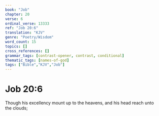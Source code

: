 ```yaml
---
book: "Job"
chapter: 20
verse: 6
ordinal_verse: 13333
ref: "Job 20:6"
translation: "KJV"
genre: "Poetry/Wisdom"
word_count: 15
topics: []
cross_references: []
grammar_tags: [contrast-opener, contrast, conditional]
thematic_tags: [names-of-god]
tags: ["Bible","KJV","Job"]
---
```


# Job 20:6

Though his excellency mount up to the heavens, and his head reach unto the clouds;
